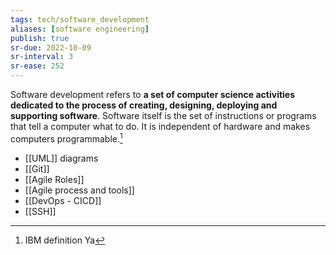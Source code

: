 ```yaml
---
tags: tech/software_development
aliases: [software engineering]
publish: true
sr-due: 2022-10-09
sr-interval: 3
sr-ease: 252
---
```


Software development refers to **a set of computer science activities dedicated to the process of creating, designing, deploying and supporting software**. Software itself is the set of instructions or programs that tell a computer what to do. It is independent of hardware and makes computers programmable.[^1]

- [[UML]] diagrams
- [[Git]]
- [[Agile Roles]]
- [[Agile process and tools]]
- [[DevOps - CICD]]
- [[SSH]]


[^1]: IBM definition
Ya 